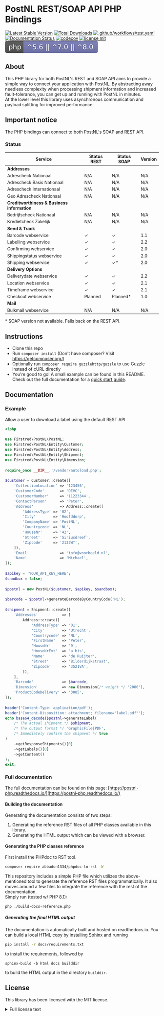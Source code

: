# PostNL REST/SOAP API PHP Bindings

[![Latest Stable Version](https://poser.pugx.org/firstred/postnl-api-php/v)](https://packagist.org/packages/firstred/postnl-api-php)
[![Total Downloads](https://poser.pugx.org/firstred/postnl-api-php/downloads)](https://packagist.org/packages/firstred/postnl-api-php)
[![.github/workflows/test.yaml](https://github.com/firstred/postnl-api-php/actions/workflows/test.yaml/badge.svg)](https://github.com/firstred/postnl-api-php/actions/workflows/test.yaml)
[![Documentation Status](https://readthedocs.org/projects/postnl-php/badge/?version=latest)](https://postnl-php.readthedocs.io/en/latest/?badge=latest)
[![codecov](https://codecov.io/gh/firstred/postnl-api-php/branch/master/graph/badge.svg)](https://codecov.io/gh/firstred/postnl-api-php)
[![license mit](https://poser.pugx.org/firstred/postnl-api-php/license.svg)](https://packagist.org/packages/firstred/postnl-api-php)
[![PHP Version Require](.github/badges/php_required.svg)](https://packagist.org/packages/firstred/postnl-api-php)

## About

This PHP library for both PostNL's REST and SOAP API aims to provide a simple way to connect your 
application with PostNL. By abstracting away needless complexity when processing shipment 
information and increased fault-tolerance, you can get up and running with PostNL in minutes.  
At the lower level this library uses asynchronous communication and payload splitting for 
improved performance.

## Important notice

The PHP bindings can connect to both PostNL's SOAP and REST API.  

### Status

| Service                                     | Status REST               | Status SOAP               | Version |
| ------------------------------------------- | ------------------------- | ------------------------- | ------- |
| **Addresses**                               |                           |                           |         |
| Adrescheck Nationaal                        | N/A                       | N/A                       | N/A     |
| Adrescheck Basis Nationaal                  | N/A                       | N/A                       | N/A     |
| Adrescheck Internationaal                   | N/A                       | N/A                       | N/A     |
| Geo Adrescheck Nationaal                    | N/A                       | N/A                       | N/A     |
| **Creditworthiness & Business information** |                           |                           |         |
| Bedrijfscheck Nationaal                     | N/A                       | N/A                       | N/A     |
| Kredietcheck Zakelijk                       | N/A                       | N/A                       | N/A     |
| **Send & Track**                            |                           |                           |         |
| Barcode webservice                          | ✓                         | ✓                         | 1.1     |
| Labelling webservice                        | ✓                         | ✓                         | 2.2     |
| Confirming webservice                       | ✓                         | ✓                         | 2.0     |
| Shippingstatus webservice                   | ✓                         | ✓                         | 2.0     |
| Shipping webservice                         | ✓                         | ✓\*                       | 2.0     |
| **Delivery Options**                        |                           |                           |         |
| Deliverydate webservice                     | ✓                         | ✓                         | 2.2     |
| Location webservice                         | ✓                         | ✓                         | 2.1     |
| Timeframe webservice                        | ✓                         | ✓                         | 2.1     |
| Checkout webservice                         | Planned                   | Planned\*                 | 1.0     |
| **Mail**                                    |                           |                           |         |
| Bulkmail webservice                         | N/A                       | N/A                       | N/A     |

\* SOAP version not available. Falls back on the REST API.

## Instructions

- Clone this repo
- Run `composer install` (Don't have composer? Visit https://getcomposer.org/)
- Optionally run `composer require guzzlehttp/guzzle` to use Guzzle instead of cURL directly
- You're good to go! A small example can be found in this README. Check out the full documentation for a [quick start guide](https://postnl-php.readthedocs.io/en/v1.2.x/quickstart.html).

## Documentation

### Example

Allow a user to download a label using the default REST API

```php
<?php

use Firstred\PostNL\PostNL;
use Firstred\PostNL\Entity\Customer;
use Firstred\PostNL\Entity\Address;
use Firstred\PostNL\Entity\Shipment;
use Firstred\PostNL\Entity\Dimension;

require_once __DIR__.'/vendor/autoload.php';

$customer = Customer::create([
    'CollectionLocation' => '123456',
    'CustomerCode'       => 'DEVC',
    'CustomerNumber'     => '11223344',
    'ContactPerson'      => 'Peter',
    'Address'            => Address::create([
        'AddressType' => '02',
        'City'        => 'Hoofddorp',
        'CompanyName' => 'PostNL',
        'Countrycode' => 'NL',
        'HouseNr'     => '42',
        'Street'      => 'Siriusdreef',
        'Zipcode'     => '2132WT',
    ]),
    'Email'              => 'info@voorbeeld.nl',
    'Name'               => 'Michael',
]);

$apikey = 'YOUR_API_KEY_HERE';
$sandbox = false;

$postnl = new PostNL($customer, $apikey, $sandbox);

$barcode = $postnl->generateBarcodeByCountryCode('NL');

$shipment = Shipment::create([
    'Addresses'           => [
        Address::create([
            'AddressType' => '01',
            'City'        => 'Utrecht',
            'Countrycode' => 'NL',
            'FirstName'   => 'Peter',
            'HouseNr'     => '9',
            'HouseNrExt'  => 'a bis',
            'Name'        => 'de Ruijter',
            'Street'      => 'Bilderdijkstraat',
            'Zipcode'     => '3521VA',
        ]),
    ],
    'Barcode'             => $barcode,
    'Dimension'           => new Dimension(/* weight */ '2000'),
    'ProductCodeDelivery' => '3085',
]);

header('Content-Type: application/pdf');
header('Content-Disposition: attachment; filename="label.pdf"');
echo base64_decode($postnl->generateLabel(
    /* The actual shipment */ $shipment, 
    /* The output format */ 'GraphicFile|PDF',
    /* Immediately confirm the shipment */ true
)
    ->getResponseShipments()[0]
    ->getLabels()[0]
    ->getContent()
);
exit;
```

### Full documentation

The full documentation can be found on this page: [https://postnl-php.readthedocs.io/](https://postnl-php.readthedocs.io/)

#### Building the documentation

Generating the documentation consists of two steps:
1. Generating the reference RST files of all PHP classes available in this library.
2. Generating the HTML output which can be viewed with a browser.

#### Generating the PHP classes reference

First install the PHPdoc to RST tool.
```bash
composer require abbadon1334/phpdoc-to-rst -W
```

This repository includes a simple PHP file which utilizes the above-mentioned tool to generate the reference RST files programmatically. It also moves around a few files to integrate the reference with the rest of the documentation.  
Simply run (tested w/ PHP 8.1):

```
php ./build-docs-reference.php
```

##### Generating the final HTML output

The documentation is automatically built and hosted on readthedocs.io. You can build a local HTML copy by [installing Sphinx](https://www.sphinx-doc.org/en/master/usage/installation.html) and running
```bash
pip install -r docs/requirements.txt
```
to install the requirements, followed by
```
sphinx-build -b html docs builddir
```
to build the HTML output in the directory `builddir`.

## License

This library has been licensed with the MIT license.
<details>
  <summary>Full license text</summary>

The MIT License (MIT).
Copyright (c) 2017-2023 Michael Dekker (https://github.com/firstred)

Permission is hereby granted, free of charge, to any person obtaining a copy of this software and associated documentation files (the "Software"), to deal in the Software without restriction, including without limitation the rights to use, copy, modify, merge, publish, distribute, sublicense, and/or sell copies of the Software, and to permit persons to whom the Software is furnished to do so, subject to the following conditions:

The above copyright notice and this permission notice shall be included in all copies or substantial portions of the Software.

THE SOFTWARE IS PROVIDED "AS IS", WITHOUT WARRANTY OF ANY KIND, EXPRESS OR IMPLIED, INCLUDING BUT NOT LIMITED TO THE WARRANTIES OF MERCHANTABILITY, FITNESS FOR A PARTICULAR PURPOSE AND NONINFRINGEMENT. IN NO EVENT SHALL THE AUTHORS OR COPYRIGHT HOLDERS BE LIABLE FOR ANY CLAIM, DAMAGES OR OTHER LIABILITY, WHETHER IN AN ACTION OF CONTRACT, TORT OR OTHERWISE, ARISING FROM, OUT OF OR IN CONNECTION WITH THE SOFTWARE OR THE USE OR OTHER DEALINGS IN THE SOFTWARE.

</details>
